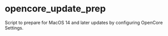 # opencore_update_prep
Script to prepare for MacOS 14 and later updates by configuring OpenCore Settings.
